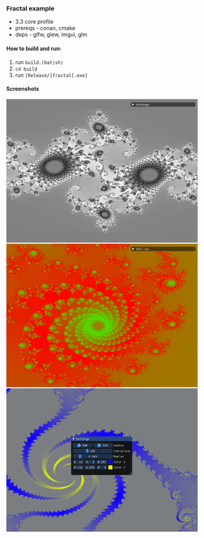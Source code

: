 ### Fractal example

* 3.3 core profile
* prereqs - conan, cmake
* deps - glfw, glew, imgui, glm

#### How to build and run:
1. run `build.(bat|sh)` 
2. `cd build`
3. run `[Release/]fractal[.exe]`

#### Screenshots
![Example1](https://raw.githubusercontent.com/ZhekehZ/OpenGlSamples/master/fractal/screenshots/example1.png)
![Example2](https://raw.githubusercontent.com/ZhekehZ/OpenGlSamples/master/fractal/screenshots/example2.png)
![Example3](https://raw.githubusercontent.com/ZhekehZ/OpenGlSamples/master/fractal/screenshots/example3.png)
